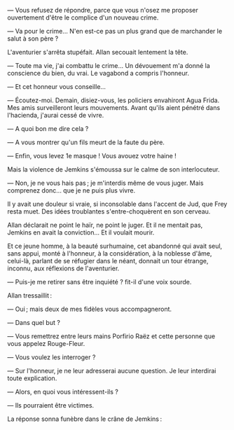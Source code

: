 — Vous refusez de répondre, parce que vous n'osez me proposer ouvertement d'être le complice d'un nouveau crime.

— Va pour le crime... N'en est-ce pas un plus grand que de marchander le salut à son père ?

L'aventurier s'arrêta stupéfait. Allan secouait lentement la tête.

— Toute ma vie, j'ai combattu le crime... Un dévouement m'a donné la
conscience du bien, du vrai. Le vagabond a compris l'honneur.

— Et cet honneur vous conseille...

— Écoutez-moi. Demain, disiez-vous, les policiers envahiront Agua Frida. Mes amis surveilleront leurs mouvements. Avant qu'ils aient pénétré dans l'hacienda, j'aurai cessé de vivre.

— A quoi bon me dire cela ?

— A vous montrer qu'un fils meurt de la faute du père.

— Enfin, vous levez 1e masque ! Vous avouez votre haine !

Mais la violence de Jemkins s'émoussa sur le calme de son interlocuteur.

— Non, je ne vous hais pas ; je m'interdis même de vous juger. Mais
comprenez donc... que je ne puis plus vivre.

Il y avait une douleur si vraie, si inconsolable dans l'accent de Jud, que
Frey resta muet. Des idées troublantes s'entre-choquèrent en son cerveau.

Allan déclarait ne point le haïr, ne point le juger. Et il ne mentait pas,
Jemkins en avait la conviction... Et il voulait mourir.

Et ce jeune homme, à la beauté surhumaine, cet abandonné qui avait seul,
sans appui, monté à l'honneur, à la considération, à la noblesse d'âme,
celui-là, parlant de se réfugier dans le néant, donnait un tour étrange,
inconnu, aux réflexions de l'aventurier.

— Puis-je me retirer sans être inquiété ? fit-il d'une voix sourde.

Allan tressaillit :

— Oui ; mais deux de mes fidèles vous accompagneront.

— Dans quel but ?

— Vous remettrez entre leurs mains Porfirio Raëz et cette personne que vous appelez Rouge-Fleur.

— Vous voulez les interroger ?

— Sur l'honneur, je ne leur adresserai aucune question. Je leur interdirai
toute explication.

— Alors, en quoi vous intéressent-ils ?

— Ils pourraient être victimes.

La réponse sonna funèbre dans le crâne de Jemkins :
